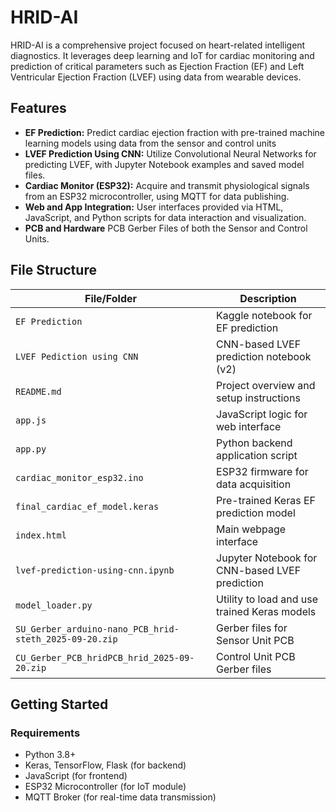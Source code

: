 # HRID-AI

HRID-AI is a comprehensive project focused on heart-related intelligent diagnostics. It leverages deep learning and IoT for cardiac monitoring and prediction of critical parameters such as Ejection Fraction (EF) and Left Ventricular Ejection Fraction (LVEF) using data from wearable devices.

## Features

- **EF Prediction:** Predict cardiac ejection fraction with pre-trained machine learning models using data from the sensor and control units
- **LVEF Prediction Using CNN:** Utilize Convolutional Neural Networks for predicting LVEF, with Jupyter Notebook examples and saved model files.
- **Cardiac Monitor (ESP32):** Acquire and transmit physiological signals from an ESP32 microcontroller, using MQTT for data publishing.
- **Web and App Integration:** User interfaces provided via HTML, JavaScript, and Python scripts for data interaction and visualization.
- **PCB and Hardware** PCB Gerber Files of both the Sensor and Control Units.

## File Structure

| File/Folder                     | Description                                     |
|---------------------------------|-------------------------------------------------|
| `EF Prediction`                 | Kaggle notebook for EF prediction               |
| `LVEF Pediction using CNN`      | CNN-based LVEF prediction notebook (v2)         |
| `README.md`                     | Project overview and setup instructions         |
| `app.js`                        | JavaScript logic for web interface              |
| `app.py`                        | Python backend application script               |
| `cardiac_monitor_esp32.ino`     | ESP32 firmware for data acquisition             |
| `final_cardiac_ef_model.keras`  | Pre-trained Keras EF prediction model           |
| `index.html`                    | Main webpage interface                          |
| `lvef-prediction-using-cnn.ipynb`| Jupyter Notebook for CNN-based LVEF prediction |
| `model_loader.py`               | Utility to load and use trained Keras models    |
| `SU_Gerber_arduino-nano_PCB_hrid-steth_2025-09-20.zip` |	Gerber files for Sensor Unit PCB |
| `CU_Gerber_PCB_hridPCB_hrid_2025-09-20.zip`	| Control Unit PCB Gerber files |
 
## Getting Started

### Requirements

- Python 3.8+
- Keras, TensorFlow, Flask (for backend)
- JavaScript (for frontend)
- ESP32 Microcontroller (for IoT module)
- MQTT Broker (for real-time data transmission)
